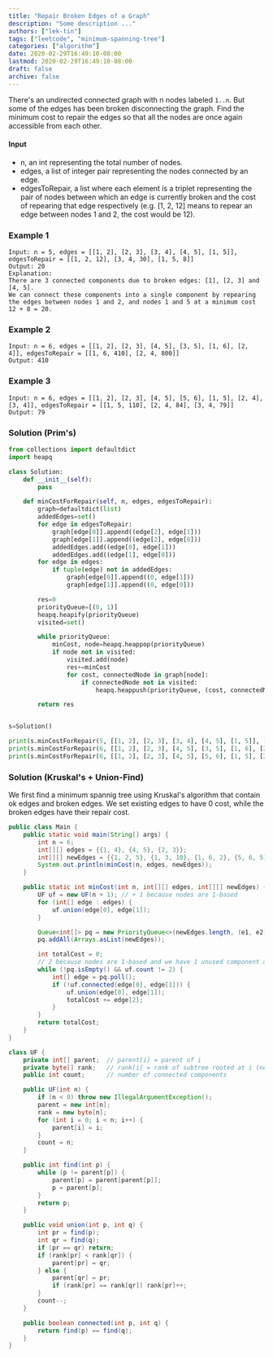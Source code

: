 ```yaml
---
title: "Repair Broken Edges of a Graph"
description: "Some description ..."
authors: ["lek-tin"]
tags: ["leetcode", "minimum-spanning-tree"]
categories: ["algorithm"]
date: 2020-02-29T16:49:10-08:00
lastmod: 2020-02-29T16:49:10-08:00
draft: false
archive: false
---
```

There's an undirected connected graph with n nodes labeled `1..n`. But some of the edges has been broken disconnecting the graph. Find the minimum cost to repair the edges so that all the nodes are once again accessible from each other.  

#### Input
- n, an int representing the total number of nodes.
- edges, a list of integer pair representing the nodes connected by an edge.
- edgesToRepair, a list where each element is a triplet representing the pair of nodes between which an edge is currently broken and the cost of repearing that edge respectively (e.g. [1, 2, 12] means to repear an edge between nodes 1 and 2, the cost would be 12).

### Example 1

```
Input: n = 5, edges = [[1, 2], [2, 3], [3, 4], [4, 5], [1, 5]], edgesToRepair = [[1, 2, 12], [3, 4, 30], [1, 5, 8]]
Output: 20
Explanation:
There are 3 connected components due to broken edges: [1], [2, 3] and [4, 5].
We can connect these components into a single component by repearing the edges between nodes 1 and 2, and nodes 1 and 5 at a minimum cost 12 + 8 = 20.
```

### Example 2

```
Input: n = 6, edges = [[1, 2], [2, 3], [4, 5], [3, 5], [1, 6], [2, 4]], edgesToRepair = [[1, 6, 410], [2, 4, 800]]
Output: 410
```

### Example 3

```
Input: n = 6, edges = [[1, 2], [2, 3], [4, 5], [5, 6], [1, 5], [2, 4], [3, 4]], edgesToRepair = [[1, 5, 110], [2, 4, 84], [3, 4, 79]]
Output: 79
```

### Solution (Prim's)

```python
from collections import defaultdict
import heapq

class Solution:
    def __init__(self):
        pass

    def minCostForRepair(self, n, edges, edgesToRepair):
        graph=defaultdict(list)
        addedEdges=set()
        for edge in edgesToRepair:
            graph[edge[0]].append((edge[2], edge[1]))
            graph[edge[1]].append((edge[2], edge[0]))
            addedEdges.add((edge[0], edge[1]))
            addedEdges.add((edge[1], edge[0]))
        for edge in edges:
            if tuple(edge) not in addedEdges:
                graph[edge[0]].append((0, edge[1]))
                graph[edge[1]].append((0, edge[0]))

        res=0
        priorityQueue=[(0, 1)]
        heapq.heapify(priorityQueue)
        visited=set()

        while priorityQueue:
            minCost, node=heapq.heappop(priorityQueue)
            if node not in visited:
                visited.add(node)
                res+=minCost
                for cost, connectedNode in graph[node]:
                    if connectedNode not in visited:
                        heapq.heappush(priorityQueue, (cost, connectedNode))

        return res


s=Solution()

print(s.minCostForRepair(5, [[1, 2], [2, 3], [3, 4], [4, 5], [1, 5]], [[1, 2, 12], [3, 4, 30], [1, 5, 8]]))
print(s.minCostForRepair(6, [[1, 2], [2, 3], [4, 5], [3, 5], [1, 6], [2, 4]], [[1, 6, 410], [2, 4, 800]]))
print(s.minCostForRepair(6, [[1, 2], [2, 3], [4, 5], [5, 6], [1, 5], [2, 4], [3, 4]], [[1, 5, 110], [2, 4, 84], [3, 4, 79]]))
```

### Solution (Kruskal's + Union-Find)

We first find a minimum spannig tree using Kruskal's algorithm that contain ok edges and broken edges. We set existing edges to have 0 cost, while the broken edges have their repair cost.
```java
public class Main {
    public static void main(String[] args) {
        int n = 6;
        int[][] edges = {{1, 4}, {4, 5}, {2, 3}};
        int[][] newEdges = {{1, 2, 5}, {1, 3, 10}, {1, 6, 2}, {5, 6, 5}};
        System.out.println(minCost(n, edges, newEdges));
    }

    public static int minCost(int n, int[][] edges, int[][] newEdges) {
        UF uf = new UF(n + 1); // + 1 because nodes are 1-based
        for (int[] edge : edges) {
            uf.union(edge[0], edge[1]);
        }

        Queue<int[]> pq = new PriorityQueue<>(newEdges.length, (e1, e2) -> Integer.compare(e1[2], e2[2]));
        pq.addAll(Arrays.asList(newEdges));

        int totalCost = 0;
        // 2 because nodes are 1-based and we have 1 unused component at index 0
        while (!pq.isEmpty() && uf.count != 2) {
            int[] edge = pq.poll();
            if (!uf.connected(edge[0], edge[1])) {
                uf.union(edge[0], edge[1]);
                totalCost += edge[2];
            }
        }
        return totalCost;
    }
}

class UF {
    private int[] parent;  // parent[i] = parent of i
    private byte[] rank;   // rank[i] = rank of subtree rooted at i (never more than 31)
    public int count;      // number of connected components

    public UF(int n) {
        if (n < 0) throw new IllegalArgumentException();
        parent = new int[n];
        rank = new byte[n];
        for (int i = 0; i < n; i++) {
            parent[i] = i;
        }
        count = n;
    }

    public int find(int p) {
        while (p != parent[p]) {
            parent[p] = parent[parent[p]];
            p = parent[p];
        }
        return p;
    }

    public void union(int p, int q) {
        int pr = find(p);
        int qr = find(q);
        if (pr == qr) return;
        if (rank[pr] < rank[qr]) {
            parent[pr] = qr;
        } else {
            parent[qr] = pr;
            if (rank[pr] == rank[qr]) rank[pr]++;
        }
        count--;
    }

    public boolean connected(int p, int q) {
        return find(p) == find(q);
    }
}
```